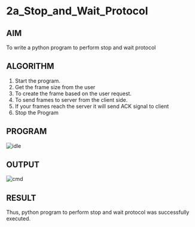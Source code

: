 # 2a_Stop_and_Wait_Protocol
## AIM 
To write a python program to perform stop and wait protocol
## ALGORITHM
1. Start the program.
2. Get the frame size from the user
3. To create the frame based on the user request.
4. To send frames to server from the client side.
5. If your frames reach the server it will send ACK signal to client
6. Stop the Program
## PROGRAM

![idle](https://github.com/user-attachments/assets/ecd3afcc-e946-4bd3-af86-f0377a5d1466)

## OUTPUT
![cmd](https://github.com/user-attachments/assets/c88cc2ca-817d-4abb-b7f5-0e4f5c282fd8)

## RESULT
Thus, python program to perform stop and wait protocol was successfully executed.
